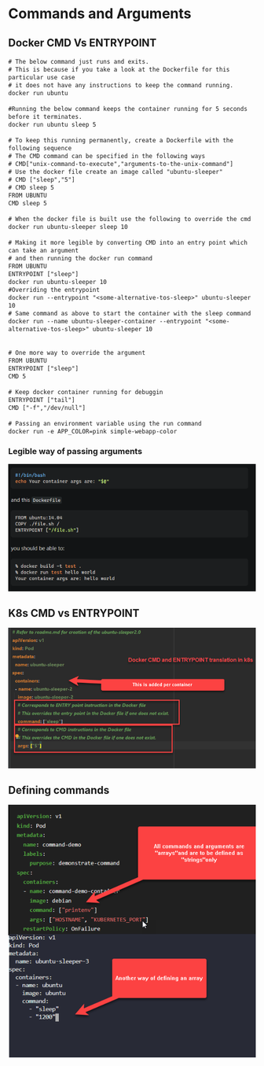# Commands and Arguments


## Docker CMD Vs ENTRYPOINT
```shell
# The below command just runs and exits. 
# This is because if you take a look at the Dockerfile for this particular use case 
# it does not have any instructions to keep the command running.
docker run ubuntu

#Running the below command keeps the container running for 5 seconds before it terminates.
docker run ubuntu sleep 5

# To keep this running permanently, create a Dockerfile with the following sequence
# The CMD command can be specified in the following ways
# CMD["unix-command-to-execute","arguments-to-the-unix-command"]
# Use the docker file create an image called "ubuntu-sleeper"
# CMD ["sleep","5"]
# CMD sleep 5
FROM UBUNTU
CMD sleep 5

# When the docker file is built use the following to override the cmd
docker run ubuntu-sleeper sleep 10

# Making it more legible by converting CMD into an entry point which can take an argument
# and then running the docker run command
FROM UBUNTU
ENTRYPOINT ["sleep"]
docker run ubuntu-sleeper 10
#Overriding the entrypoint
docker run --entrypoint "<some-alternative-tos-sleep>" ubuntu-sleeper 10
# Same command as above to start the container with the sleep command
docker run --name ubuntu-sleeper-container --entrypoint "<some-alternative-tos-sleep>" ubuntu-sleeper 10


# One more way to override the argument
FROM UBUNTU
ENTRYPOINT ["sleep"]
CMD 5

# Keep docker container running for debuggin
ENTRYPOINT ["tail"]
CMD ["-f","/dev/null"]

# Passing an environment variable using the run command
docker run -e APP_COLOR=pink simple-webapp-color

```

### Legible way of passing arguments
![Alt Basics](./docs/images/docker-commands.png)

## K8s CMD vs ENTRYPOINT

![Alt Basics](./docs/images/docker-cmd-entrypoint-translation-in-k8s.png)

## Defining commands
![Alt Basics](./docs/images/defining-commands-args.png)


